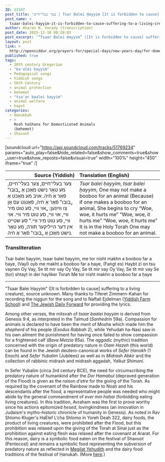 ```yaml
---
ID: 12347
post_title: 'צער בעלי־חיים | Tsar Balei Ḥayyim [It is forbidden to cause] suffering to a living creature, a song in Yiddish'
post_name: >
  tsaar-balei-hayyim-it-is-forbidden-to-cause-suffering-to-a-living-creature
author: Aharon N. Varady (transcription)
post_date: 2015-12-10 08:28:03
post_excerpt: '“Tsaar Balei Ḥayyim” ([It is forbidden to cause] suffering to a living creature), source unknown. Many thanks to Tiferet Zimmern-Kahan for recording the niggun for the song and to Naftali Ejdelman and The Jewish Daily Forward for providing the lyrics.'
layout: post
link: >
  http://opensiddur.org/prayers-for/special-days/new-years-day/for-domesticated-animals/tsaar-balei-hayyim-it-is-forbidden-to-cause-suffering-to-a-living-creature/
published: true
tags:
  - 20th century Gregorian
  - "ba'alei ḥayyim"
  - Pedagogical songs
  - Yiddish songs
  - 56th Century
  - animal protection
  - behemot
  - "tsa'ar baalei ḥayyim"
  - animal welfare
  - ḥayot
categories:
  - Ḥanukkah
  - >
    Rosh haShana for Domesticated Animals
    (behemot)
  - Shavuot
---
```

[soundcloud url="https://api.soundcloud.com/tracks/51769234" params="auto_play=false&hide_related=false&show_comments=true&show_user=true&show_reposts=false&visual=true" width="100%" height="450" iframe="true" /]

<table style="margin-left: auto;margin-right: auto;" class="draggable">
<thead><tr><th id="x" style="text-align: right;">Source (Yiddish)</th><th style="text-align: left;">Translation (English)</th></tr></thead>
<tbody>
<tr><td style="vertical-align:top;" width="46%">
<div class="yiddish"><span lang="he">
צער בעלי־חיים, צער בעלי־חיים,
מע טאָר נישט מאַכן אַ „בובו‟ פֿאַר אַ חיה.
אויב מע מאַכט אַ „בובו‟ פֿאַר אַ חיה,
פֿאַנגט עס אָן צו ווײַנען:
„אוי וויי, סע טוט מיר וויי,
אוי וויי, סע טוט מיר וויי.
אוי וויי, סע טוט מיר וויי.‟
סע שטייט אין דער הייליקער תּורה,
מע טאָר נישט מאַכן אַ „בובו‟ פֿאַר אַ חיה.
</span></div>
</td>
 
<td style="vertical-align:top;" width="53%">
<div class="english">
<em>Tsar balei ḥayyim</em>, <em>tsar balei ḥayyim</em>,
One may not make a booboo for an animal
(Because) if one makes a booboo for an animal,
She begins to cry
“Woe, woe, it hurts me”
“Woe, woe, it hurts me”
“Woe, woe, it hurts me”
It is in the Holy Torah
One may not make a booboo for an animal.
</div>
</td></tr></tbody></table>

<div class="english">
<h3>Transliteration</h3>

Tsar balei ḥayyim, tsaar balei ḥayyim,
me tor nisht makhn a booboo far a ḥaye,
(Vayl) oyb me makht a booboo far a ḥaye,
(Fangt es) Haybt zi on tsu vaynen
Oy Vay, Se tit mir vay 
Oy Vay, Se tit mir vay 
Oy Vay, Se tit mir vay 
Se (tor) shtayt in der hayliker Torah
Me tor nisht makhn a booboo far a ḥaye
</div>

<hr />
“Tsaar Balei Ḥayyim” ([It is forbidden to cause] suffering to a living creature), source unknown. Many thanks to Tiferet Zimmern-Kahan for recording the niggun for the song and to Naftali Ejdelman (<a href="https://yiddishfarm.org/">Yiddish Farm School</a>) and <a href="http://blogs.yiddish.forward.com/oyneg-shabes/179996/">The Jewish Daily Forward</a> for providing the lyrics.

Among other verses, the mitsvah of <em>tsaar baalei ḥayyim</em> is derived from Genesis 9:4, as interpreted in the Talmud (<em>Sanhedrin</em> 59a). Compassion for animals is declared to have been the merit of Moshe which made him the <em>shepherd</em> of his people (<em>Exodus Rabbah</em> 2), while Yehudah ha-Nasi saw in his own ailment the punishment for having once failed to show compassion for a frightened calf (<em>Bava Metzia</em> 85a). The <em>aggadic</em> (mythic) tradition concerned with the origin of predatory nature in <em>Olam Hazeh</em> (this world) can be found in the Jewish deutero-canonical works of <em>Sefer Ḥanokh</em> (1 Enoch) and <em>Sefer Yubalim</em> (Jubilees) as well as in<em> Midrash Abkir</em> and the collection of rabbinic midrash and midrash aggadah, <em>Yalkut Shimoni</em>. 

In Sefer Yubalim (circa 3rd century BCE), the need for circumscribing the predatory nature of humankind after the <em>Dor Hamabul</em> (depraved generation of the Flood) is given as the <em>raison d'etre</em> for the giving of the Torah. As required by the covenant of the Rainbow made to Noaḥ and his descendants after the flood, a representative people was needed who might abide by the general commandment of <em>ever min haḥai</em> (forbidding eating living creatures). In this tradition, Avraham was the first to prove worthy since his actions epitomized <em>ḥesed</em>, lovingkindness (an innovation in Judaism's mytho-historic chronicle of humanity in Genesis). As noted in Rav Shlomo Kluger's HaElef L’cha Shlomo in Yoreh Deah 322, dairy foods, the product of living creatures, were prohibited after the Flood, but this prohibition was relaxed upon the giving of the Torah at Sinai just as the prohibition against eating flesh was relaxed after the covenant at Ararat. For this reason, dairy is a symbolic food eaten on the festival of Shavuot (Pentecost) and remains a symbolic food representing the subversion of predatory nature as reflected in <a href="http://opensiddur.org/prayers-for/special-days/commemorative-days/hanukkah/megillat-yehudit-for-hanukkah/">Megilat Yehudith</a> and the dairy food traditions of the festival of Ḥanukah. (More <a href="http://aharon.varady.net/omphalos/2010/05/happy-vegetarian-shavuot">here</a>.)